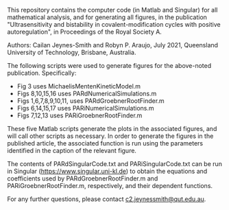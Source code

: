 This repository contains the computer code (in Matlab and Singular) for all mathematical analysis, and for generating all figures, in the publication  "Ultrasensitivity and bistability in covalent-modification cycles with positive autoregulation", in Proceedings of the Royal Society A.

Authors: Cailan Jeynes-Smith and Robyn P. Araujo, July 2021, Queensland University of Technology, Brisbane, Australia.

The following scripts were used to generate figures for the above-noted publication. Specifically:
- Fig 3 uses MichaelisMentenKineticModel.m
- Figs 8,10,15,16 uses PARdNumericalSimulations.m
- Figs 1,6,7,8,9,10,11, uses PARdGroebnerRootFinder.m
- Figs 6,14,15,17 uses PARiNumericalSimulations.m
- Figs 7,12,13 uses PARiGroebnerRootFinder.m

These five Matlab scripts generate the plots in the associated figures, and will call other scripts as necessary. In order to generate the figures in the published article, the associated function is run using the parameters identified in the caption of the relevant figure. 

The contents of PARdSingularCode.txt and PARiSingularCode.txt can be run in Singular (https://www.singular.uni-kl.de) to obtain the equations and coefficients used by PARdGroebnerRootFinder.m and PARiGroebnerRootFinder.m, respectively, and their dependent functions.

For any further questions, please contact c2.jeynessmith@qut.edu.au. 


